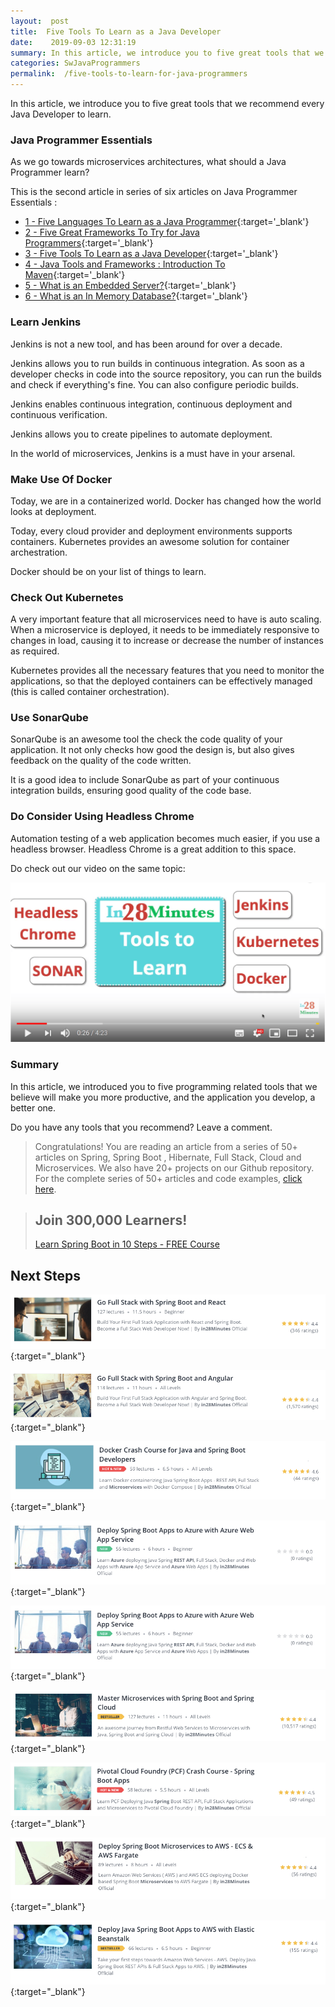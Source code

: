 ```yaml
---
layout:  post
title:  Five Tools To Learn as a Java Developer
date:    2019-09-03 12:31:19
summary: In this article, we introduce you to five great tools that we recommend every Java Developer to learn.
categories: SwJavaProgrammers
permalink:  /five-tools-to-learn-for-java-programmers
---
```


In this article, we introduce you to five great tools that we recommend every Java Developer to learn.


### Java Programmer Essentials

As we go towards microservices architectures, what should a Java Programmer learn? 

This is the second article in series of six articles on Java Programmer Essentials :
- [1 - Five Languages To Learn as a Java Programmer](/five-great-languages-to-learn-as-a-java-programmer){:target='_blank'}
- [2 - Five Great Frameworks To Try for Java Programmers](/five-frameworks-for-java-programmers){:target='_blank'}
- [3 - Five Tools To Learn as a Java Developer](/five-tools-to-learn-for-java-programmers){:target='_blank'}
- [4 - Java Tools and Frameworks : Introduction To Maven](/java-tools-and-frameworks-introduction-to-maven){:target='_blank'}
- [5 - What is an Embedded Server?](/java-programmer-essentials-what-is-an-embedded-server){:target='_blank'}
- [6 - What is an In Memory Database?](/java-programmer-essentials-what-is-an-in-memory-database){:target='_blank'}



### Learn Jenkins

Jenkins is not a new tool, and has been around for over a decade. 

Jenkins allows you to run builds in continuous integration. As soon as a developer checks in code into the source repository, you can run the builds and check if everything's fine. You can also configure periodic builds.

Jenkins enables continuous integration, continuous deployment and continuous verification. 

Jenkins allows you to create pipelines to automate deployment.

In the world of microservices, Jenkins is a must have in your arsenal.

### Make Use Of Docker

Today, we are in a containerized world. Docker has changed how the world looks at deployment. 

Today, every cloud provider and deployment environments supports containers. Kubernetes provides an awesome solution for container archestration.

Docker should be on your list of things to learn.

### Check Out Kubernetes

A very important feature that all microservices need to have is auto scaling. When a microservice is deployed, it needs to be immediately responsive to changes in load, causing it to increase or decrease the number of instances as required. 

Kubernetes provides all the necessary features that you need to monitor the applications, so that the deployed containers can be effectively managed (this is called container orchestration).

### Use SonarQube

SonarQube is an awesome tool the check the code quality of your application. It not only checks how good the design is, but also gives feedback on the quality of the code written.

It is a good idea to include SonarQube as part of your continuous integration builds, ensuring good quality of the code base.

### Do Consider Using Headless Chrome

Automation testing of a web application becomes much easier, if you use a headless browser. Headless Chrome is a great addition to this space. 

Do check out our video on the same topic:

[![image info](images/Capture-100-01.png)](https://www.youtube.com/watch?v=jA-I7JYxly0)

### Summary

In this article, we introduced you to five programming related tools that we believe will make you more productive, and the application you develop, a better one.

Do you have any tools that you recommend? Leave a comment.

> Congratulations! You are reading an article from a series of 50+ articles on Spring, Spring Boot , Hibernate, Full Stack, Cloud and Microservices. We also have 20+ projects on our Github repository. For the complete series of 50+ articles and code examples, [click here](https://www.springboottutorial.com/tags/#SpringBoot).

<blockquote>
	<H2>Join 300,000 Learners!</H2>
	<p><a href="https://courses.in28minutes.com/p/spring-boot-for-beginners-in-10-steps" target="_blank">Learn Spring Boot in 10 Steps - FREE Course</a></p>
</blockquote>

## Next Steps
[![Image](/images/Course-Go-Full-Stack-With-Spring-Boot-and-React.png "Go Full Stack with Spring Boot and React")](https://www.udemy.com/course/full-stack-application-with-spring-boot-and-react/?couponCode=OCTOBER-2019){:target="_blank"}

[![Image](/images/Course-Go-Full-Stack-With-SpringBoot-And-Angular.png "Go Full Stack with Spring Boot and Angular")](https://www.udemy.com/course/full-stack-application-development-with-spring-boot-and-angular/?couponCode=OCTOBER-2019){:target="_blank"}

[![Image](/images/Course-DockerCrashCourseForJavaSpringBootDevelopers.png "Docker Crash Course for Java Spring Boot Developers")](https://www.udemy.com/course/docker-course-with-java-and-spring-boot-for-beginners/?couponCode=OCTOBER-2019){:target="_blank"}

[![Image](/images/Course-Deploy-SpringBoot-To-Azure-Web-Apps.png "Azure Crash Course for Java Spring Boot Developers")](https://www.udemy.com/course/deploy-spring-boot-to-azure/?couponCode=OCTOBER-2019){:target="_blank"}

[![Image](/images/Course-Deploy-SpringBoot-To-Azure-Web-Apps.png "Azure Crash Course for Java Spring Boot Developers")](https://www.udemy.com/course/deploy-spring-boot-to-azure/?couponCode=OCTOBER-2019){:target="_blank"}

[![Image](/images/Course-Master-Microservices-with-Spring-Boot-and-Spring-Cloud.png "Master Microservices with Spring Boot and Spring Cloud")](https://www.udemy.com/course/microservices-with-spring-boot-and-spring-cloud/?couponCode=OCTOBER-2019){:target="_blank"}

[![Image](/images/Course-pivotal-cloud-foundry-pcf-deploying-spring-boot-apps.png "Deploying Spring Boot Microservices to Pivotal Cloud Foundry (PCF)")](https://www.udemy.com/course/learn-pivotal-cloud-foundry-pcf-deploying-spring-boot-apps/?couponCode=OCTOBER-2019){:target="_blank"}

[![Image](/images/Course-Deploy-Java-Spring-Boot-Microservices-To-ECS.png "Deploying Spring Boot Microservices to AWS using ECS and AWS Fargate")](https://www.udemy.com/course/deploy-spring-microservices-to-aws-with-ecs-and-aws-fargate/?couponCode=OCTOBER-2019){:target="_blank"}

[![Image](/images/Course-Deploy-Java-Spring-Boot-Apps-To-AWS.png "Deploying Spring Boot Apps to AWS using Elastic Beanstalk")](https://www.udemy.com/course/deploy-java-spring-boot-to-aws-amazon-web-service/?couponCode=OCTOBER-2019){:target="_blank"}


